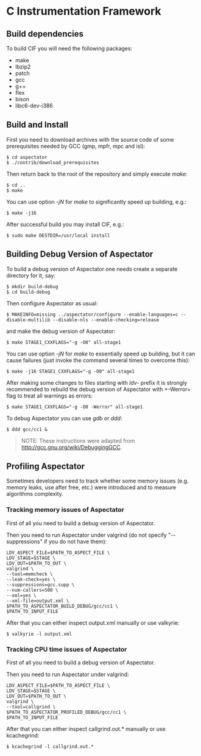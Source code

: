 # C Instrumentation Framework

## Build dependencies

To build CIF you will need the following packages:

* make
* lbzip2
* patch
* gcc
* g++
* flex
* bison
* libc6-dev-i386

## Build and Install

First you need to download archives with the source code of some prerequisites needed by GCC (gmp, mpfr, mpc and isl):

    $ cd aspectator
    $ ./contrib/download_prerequisites

Then return back to the root of the repository and simply execute _make_:

    $ cd ..
    $ make

You can use option _-jN_ for _make_ to significantly speed up building, e.g.:

    $ make -j16

After successful build you may install CIF, e.g.:

    $ sudo make DESTDIR=/usr/local install

## Building Debug Version of Aspectator

To build a debug version of Aspectator one needs create a separate directory for
it, say:

    $ mkdir build-debug
    $ cd build-debug

Then configure Aspectator as usual:

    $ MAKEINFO=missing ../aspectator/configure --enable-languages=c --disable-multilib --disable-nls --enable-checking=release

and make the debug version of Aspectator:

    $ make STAGE1_CXXFLAGS="-g -O0" all-stage1

You can use option _-jN_ for _make_ to essentially speed up building, but it
can cause failures (just invoke the command several times to overcome this):

    $ make -j16 STAGE1_CXXFLAGS="-g -O0" all-stage1

After making some changes to files starting with _ldv-_ prefix it is strongly
recommended to rebuild the debug version of Aspectator with +-Werror+ flag to
treat all warnings as errors:

    $ make STAGE1_CXXFLAGS="-g -O0 -Werror" all-stage1

To debug Aspectator you can use _gdb_ or _ddd_:

    $ ddd gcc/cc1 &

> NOTE: These instructions were adapted from http://gcc.gnu.org/wiki/DebuggingGCC.

## Profiling Aspectator

Sometimes developers need to track whether some memory issues (e.g. memory
leaks, use after free, etc.) were introduced and to measure algorithms
complexity.

### Tracking memory issues of Aspectator

First of all you need to build a debug version of Aspectator.

Then you need to run Aspectator under valgrind (do not specify "--suppressions"
if you do not have them):

    LDV_ASPECT_FILE=$PATH_TO_ASPECT_FILE \
    LDV_STAGE=$STAGE \
    LDV_OUT=$PATH_TO_OUT \
    valgrind \
    --tool=memcheck \
    --leak-check=yes \
    --suppressions=gcc.supp \
    --num-callers=500 \
    --xml=yes \
    --xml-file=output.xml \
    $PATH_TO_ASPECTATOR_BUILD_DEBUG/gcc/cc1 \
    $PATH_TO_INPUT_FILE


After that you can either inspect output.xml manually or use valkyrie:

    $ valkyrie -l output.xml


### Tracking CPU time issues of Aspectator

First of all you need to build a debug version of Aspectator.

Then you need to run Aspectator under valgrind:

    LDV_ASPECT_FILE=$PATH_TO_ASPECT_FILE \
    LDV_STAGE=$STAGE \
    LDV_OUT=$PATH_TO_OUT \
    valgrind \
    --tool=callgrind \
    $PATH_TO_ASPECTATOR_PROFILED_DEBUG/gcc/cc1 \
    $PATH_TO_INPUT_FILE

After that you can either inspect callgrind.out.* manually or use kcachegrind:

    $ kcachegrind -l callgrind.out.*
